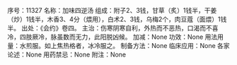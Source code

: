 序号：11327
名称：加味四逆汤
组成：附子2、3钱，甘草（炙）1钱半，干姜（炒）1钱半，木香3、4分（煨用），白术2、3钱，乌梅2个，肉豆蔻（面煨）1钱半。
出处：《会约》卷四。
主治：伤寒阴寒自利，外热而不恶热，口渴而不喜冷，四肢厥冷，脉虽数而无力，此阳脱凶候。
加减：None
功效：None
用法用量：水煎服。如上焦热格者，冰冷服之。
制备方法：None
临床应用：None
各家论述：None
用药禁忌：None
附注：None
